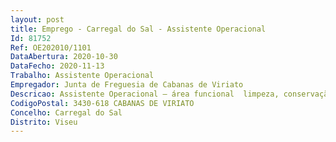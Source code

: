 ```yaml
--- 
layout: post
title: Emprego - Carregal do Sal - Assistente Operacional
Id: 81752
Ref: OE202010/1101
DataAbertura: 2020-10-30
DataFecho: 2020-11-13
Trabalho: Assistente Operacional
Empregador: Junta de Freguesia de Cabanas de Viriato
Descricao: Assistente Operacional – área funcional  limpeza, conservação e beneficiação de arruamentos, zonas verdes e instalações da Freguesia.Funções de natureza executiva, de caráter manual ou mecânico, enquadradas em diretivas gerais bem definidas e com graus de complexidade variáveis, nomeadamente a execução de tarefas de limpeza, conservação e beneficiação de arruamentos, zonas verdes e de todas as instalações afetas aos serviços da Autarquia, sendo indispensáveis ao funcionamento dos órgãos e serviços, podendo comportar esforço físico.
CodigoPostal: 3430-618 CABANAS DE VIRIATO
Concelho: Carregal do Sal
Distrito: Viseu
--- 
```

